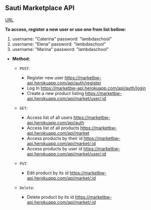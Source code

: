 

**Sauti Marketplace API**
----

[URL](https://marketbw-api.herokuapp.com)


**To access, register a new user or use one from list bellow:**

1. username: "Caterina" password: "lambdaschool"
2. username: "Elena" password: "lambdaschool"
3. username: "Marina" password: "lambdaschool"

* **Method:**


  * `POST`:


     * Register new user <https://marketbw-api.herokuapp.com/api/auth/register>
     * Log In <https://marketbw-api.herokuapp.com/api/auth/login>
     * Create a new product listing <https://marketbw-api.herokuapp.com/api/market/user/:id>


  * `GET`:


    * Access list of all users <https://marketbw-api.herokuapp.com/api/auth>
    * Access list of all products <https://marketbw-api.herokuapp.com/api/market>
    * Access products by their id <https://marketbw-api.herokuapp.com/api/market/:id>
    * Access products by user id <https://marketbw-api.herokuapp.com/api/market/user/:id>

  * `PUT`:


    * Edit product by its id <https://marketbw-api.herokuapp.com/api/market/:id>


  * `Delete`:


    * Delete product by its id <https://marketbw-api.herokuapp.com/api/market/:id>


  
  
  
 
